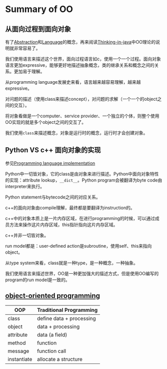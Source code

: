 # Summary of OO

## 从面向过程到面向对象

有了[Abstraction](https://dengking.github.io/Post/Abstraction/Abstraction/)和[Language](https://dengking.github.io/Post/Language/Language/)的概念，再来阅读[Thinking-in-java](./Thinking-in-java/Introduction-to-Objects.md)中OO理论的说明就非常容易了。

我们使用语言来描述这个世界，面向过程语言如c，使用一个一个过程。面向对象语言更加expressive，能够更好地描述抽象概念，类的继承关系和概念之间的关系。更加易于理解。

从programming language发展史来看，语言越来越容易理解，越来越expressive。

对问题的描述（使用class来描述concept），对问题的求解（一个一个的object之间的交互）。

将对象看做是一个computer、service provider、一个独立的个体，则整个使用OO实现的就是多个object之间的交互了。

我们使用`class`来描述概念，对象是运行时的概念，运行时才会创建对象。

## Python VS c++ 面向对象的实现

参见[Programming language implementation](https://en.wikipedia.org/wiki/Programming_language_implementation)

Python中一切皆对象，它的class是由对象来进行描述。Python中面向对象特性的实现：attribute lookup，`__dict__`。Python program会被翻译为byte code由interpreter来执行。

Python statement与bytecode之间的对应关系。

c++的面向对象由compile理解，最终都是要翻译为instruction的。


c++中的对象本质上是一片内存区域，在进行programming的时候，可以通过成员方法来操作这片内存区域，this指针指向这片内存区域。

c++并非一切皆对象。

run model都是：user-defined action是subroutine，使用self、this来指向object。

从type system来看，class就是一种type，是一种概念，一种抽象。

我们使用语言来描述世界，OO是一种更加强大的描述方式，但是使用OO编写的program的run model是一致的。



## [object-oriented programming](https://www.pcmag.com/encyclopedia/term/object-oriented-programming)

| OOP         | Traditional Programming  |
| ----------- | ------------------------ |
| class       | define data + processing |
| object      | data + processing        |
| attribute   | data (a field)           |
| method      | function                 |
| message     | function call            |
| instantiate | allocate a structure     |